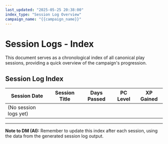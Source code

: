 ```yaml
---
last_updated: "2025-05-25 20:38:00"
index_type: "Session Log Overview"
campaign_name: "{{campaign_name}}"
---
```

# Session Logs - Index

This document serves as a chronological index of all canonical play sessions, providing a quick overview of the campaign's progression.

## Session Log Index

| Session Date | Session Title | Days Passed | PC Level | XP Gained |
|---|---|---|---|---|
| (No session logs yet) | | | | |

---
**Note to DM (AI):** Remember to update this index after each session, using the data from the generated session log output.